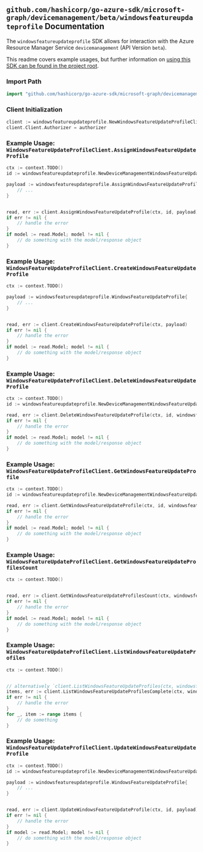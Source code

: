 
## `github.com/hashicorp/go-azure-sdk/microsoft-graph/devicemanagement/beta/windowsfeatureupdateprofile` Documentation

The `windowsfeatureupdateprofile` SDK allows for interaction with the Azure Resource Manager Service `devicemanagement` (API Version `beta`).

This readme covers example usages, but further information on [using this SDK can be found in the project root](https://github.com/hashicorp/go-azure-sdk/tree/main/docs).

### Import Path

```go
import "github.com/hashicorp/go-azure-sdk/microsoft-graph/devicemanagement/beta/windowsfeatureupdateprofile"
```


### Client Initialization

```go
client := windowsfeatureupdateprofile.NewWindowsFeatureUpdateProfileClientWithBaseURI("https://management.azure.com")
client.Client.Authorizer = authorizer
```


### Example Usage: `WindowsFeatureUpdateProfileClient.AssignWindowsFeatureUpdateProfile`

```go
ctx := context.TODO()
id := windowsfeatureupdateprofile.NewDeviceManagementWindowsFeatureUpdateProfileID("windowsFeatureUpdateProfileIdValue")

payload := windowsfeatureupdateprofile.AssignWindowsFeatureUpdateProfileRequest{
	// ...
}


read, err := client.AssignWindowsFeatureUpdateProfile(ctx, id, payload)
if err != nil {
	// handle the error
}
if model := read.Model; model != nil {
	// do something with the model/response object
}
```


### Example Usage: `WindowsFeatureUpdateProfileClient.CreateWindowsFeatureUpdateProfile`

```go
ctx := context.TODO()

payload := windowsfeatureupdateprofile.WindowsFeatureUpdateProfile{
	// ...
}


read, err := client.CreateWindowsFeatureUpdateProfile(ctx, payload)
if err != nil {
	// handle the error
}
if model := read.Model; model != nil {
	// do something with the model/response object
}
```


### Example Usage: `WindowsFeatureUpdateProfileClient.DeleteWindowsFeatureUpdateProfile`

```go
ctx := context.TODO()
id := windowsfeatureupdateprofile.NewDeviceManagementWindowsFeatureUpdateProfileID("windowsFeatureUpdateProfileIdValue")

read, err := client.DeleteWindowsFeatureUpdateProfile(ctx, id, windowsfeatureupdateprofile.DefaultDeleteWindowsFeatureUpdateProfileOperationOptions())
if err != nil {
	// handle the error
}
if model := read.Model; model != nil {
	// do something with the model/response object
}
```


### Example Usage: `WindowsFeatureUpdateProfileClient.GetWindowsFeatureUpdateProfile`

```go
ctx := context.TODO()
id := windowsfeatureupdateprofile.NewDeviceManagementWindowsFeatureUpdateProfileID("windowsFeatureUpdateProfileIdValue")

read, err := client.GetWindowsFeatureUpdateProfile(ctx, id, windowsfeatureupdateprofile.DefaultGetWindowsFeatureUpdateProfileOperationOptions())
if err != nil {
	// handle the error
}
if model := read.Model; model != nil {
	// do something with the model/response object
}
```


### Example Usage: `WindowsFeatureUpdateProfileClient.GetWindowsFeatureUpdateProfilesCount`

```go
ctx := context.TODO()


read, err := client.GetWindowsFeatureUpdateProfilesCount(ctx, windowsfeatureupdateprofile.DefaultGetWindowsFeatureUpdateProfilesCountOperationOptions())
if err != nil {
	// handle the error
}
if model := read.Model; model != nil {
	// do something with the model/response object
}
```


### Example Usage: `WindowsFeatureUpdateProfileClient.ListWindowsFeatureUpdateProfiles`

```go
ctx := context.TODO()


// alternatively `client.ListWindowsFeatureUpdateProfiles(ctx, windowsfeatureupdateprofile.DefaultListWindowsFeatureUpdateProfilesOperationOptions())` can be used to do batched pagination
items, err := client.ListWindowsFeatureUpdateProfilesComplete(ctx, windowsfeatureupdateprofile.DefaultListWindowsFeatureUpdateProfilesOperationOptions())
if err != nil {
	// handle the error
}
for _, item := range items {
	// do something
}
```


### Example Usage: `WindowsFeatureUpdateProfileClient.UpdateWindowsFeatureUpdateProfile`

```go
ctx := context.TODO()
id := windowsfeatureupdateprofile.NewDeviceManagementWindowsFeatureUpdateProfileID("windowsFeatureUpdateProfileIdValue")

payload := windowsfeatureupdateprofile.WindowsFeatureUpdateProfile{
	// ...
}


read, err := client.UpdateWindowsFeatureUpdateProfile(ctx, id, payload)
if err != nil {
	// handle the error
}
if model := read.Model; model != nil {
	// do something with the model/response object
}
```
